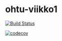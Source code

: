 # ohtu-viikko1

[![Build Status](https://travis-ci.org/towv/ohtu-viikko1.svg?branch=master)](https://travis-ci.org/towv/ohtu-viikko1)



[![codecov](https://codecov.io/gh/towv/ohtu-viikko1/branch/master/graph/badge.svg)](https://codecov.io/gh/towv/ohtu-viikko1)


